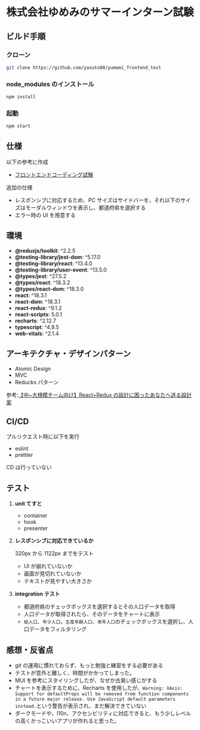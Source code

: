 # 株式会社ゆめみのサマーインターン試験

## ビルド手順

### クローン

```bash
git clone https://github.com/yasuto88/yumemi_frontend_test
```

### node_modules のインストール

```bash
npm install
```

### 起動

```bash
npm start
```

## 仕様

以下の参考に作成

- [フロントエンドコーディング試験](https://yumemi.notion.site/0e9ef27b55704d7882aab55cc86c999d)

追加の仕様

- レスポンシブに対応するため、PC サイズはサイドバーを、それ以下のサイズはモーダルウィンドウを表示し、都道府県を選択する
- エラー時の UI を用意する

## 環境

- **@reduxjs/toolkit**: ^2.2.5
- **@testing-library/jest-dom**: ^5.17.0
- **@testing-library/react**: ^13.4.0
- **@testing-library/user-event**: ^13.5.0
- **@types/jest**: ^27.5.2
- **@types/react**: ^18.3.2
- **@types/react-dom**: ^18.3.0
- **react**: ^18.3.1
- **react-dom**: ^18.3.1
- **react-redux**: ^9.1.2
- **react-scripts**: 5.0.1
- **recharts**: ^2.12.7
- **typescript**: ^4.9.5
- **web-vitals**: ^2.1.4

## アーキテクチャ・デザインパターン

- Atomic Design
- MVC
- Reducks パターン

参考:[【中~大規模チーム向け】React+Redux の設計に困ったあなたへ送る設計案](https://zenn.dev/yuki_tu/articles/29e61e7634b272)

## CI/CD

プルリクエスト時に以下を実行

- eslint
- prettier

CD は行っていない

## テスト

1. **unit てすと**

   - container
   - hook
   - presenter

2. **レスポンシブに対応できているか**

   320px から 1122px までをテスト

   - UI が崩れていないか
   - 画面が見切れていないか
   - テキストが見やすい大きさか

3. **integration テスト**

   - 都道府県のチェックボックスを選択するとその人口データを取得
   - 人口データが取得されたら、そのデータをチャートに表示
   - `総人口`、`年少人口`、`生産年齢人口`、`老年人口`のチェックボックスを選択し、人口データをフィルタリング

## 感想・反省点

- git の運用に慣れておらず、もっと勉強と練習をする必要がある
- テストが意外と難しく、時間がかかってしまった。
- MUI を参考にスタイリングしたが、なぜか古臭い感じがする
- チャートを表示するために、Recharts を使用したが、`Warning: XAxis: Support for defaultProps will be removed from function components in a future major release. Use JavaScript default parameters instead.`という警告が表示され、まだ解決できていない
- ダークモードや、l10n、アクセシビリティに対応できると、もう少しレベルの高くかっこいいアプリが作れると思った。

